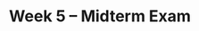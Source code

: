 ---
    title: Week 5 – Midterm Exam 
    weekNumber: 5

    days:
      - date: 2023-10-30
        events: 
          "**EXAM**{: .label .label-exam } **Midterm Exam** (in registered lecture section)":

      - date: 2023-11-1
        events:
          "**LEC 14**{: .label .label-lecture } [Distributions and Sampling](http://datahub.ucsd.edu/user-redirect/git-sync?repo=https://github.com/dsc-courses/dsc10-2023-fa&subPath=lectures/lec14/lec14.ipynb) [✏️](resources/lectures/lec14/lec14.html)":
            "[CIT 10.0-10.4](https://inferentialthinking.com/chapters/10/Sampling_and_Empirical_Distributions.html)"
          "<small><i><span style='display: inline-block; padding-left: 80px'><b>Keywords:</b> probability vs. empirical distribution, SRS, .sample, parameter, statistic</span></i></small>":


          "**DIS 5**{: .label .label-disc } [Midterm Exam Walkthrough](../resources/exams/fa23-midterm-sol.pdf)":    
      - date: 2023-11-3
        events:
          "**LEC 15**{: .label .label-lecture } [Bootstrapping and Confidence Intervals](http://datahub.ucsd.edu/user-redirect/git-sync?repo=https://github.com/dsc-courses/dsc10-2023-fa&subPath=lectures/lec15/lec15.ipynb) [✏️](resources/lectures/lec15/lec15.html)":
            "[CIT 13.0-13.2](https://inferentialthinking.com/chapters/13/Estimation.html)"
          "<small><i><span style='display: inline-block; padding-left: 80px'><b>Keywords:</b> inference, bootstrapping, resample, np.percentile, confidence interval</span></i></small>":

---